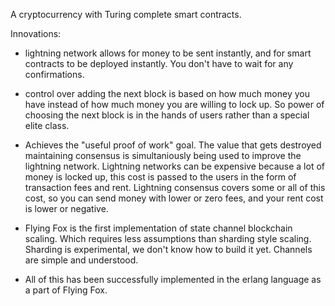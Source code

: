 A cryptocurrency with Turing complete smart contracts.

Innovations:

* lightning network allows for money to be sent instantly, and for smart contracts to be deployed instantly. You don't have to wait for any confirmations.

* control over adding the next block is based on how much money you have instead of how much money you are willing to lock up. So power of choosing the next block is in the hands of users rather than a special elite class.

* Achieves the "useful proof of work" goal. The value that gets destroyed maintaining consensus is simultaniously being used to improve the lightning network. Lightning networks can be expensive because a lot of money is locked up, this cost is passed to the users in the form of transaction fees and rent. Lightning consensus covers some or all of this cost, so you can send money with lower or zero fees, and your rent cost is lower or negative.

* Flying Fox is the first implementation of state channel blockchain scaling. Which requires less assumptions than sharding style scaling. Sharding is experimental, we don't know how to build it yet. Channels are simple and understood.

* All of this has been successfully implemented in the erlang language as a part of Flying Fox. 